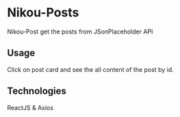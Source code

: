 # Nikou-Posts
Nikou-Post get the posts from JSonPlaceholder API

## Usage
Click on post card and see the all content of the post by id.

## Technologies
ReactJS & Axios 